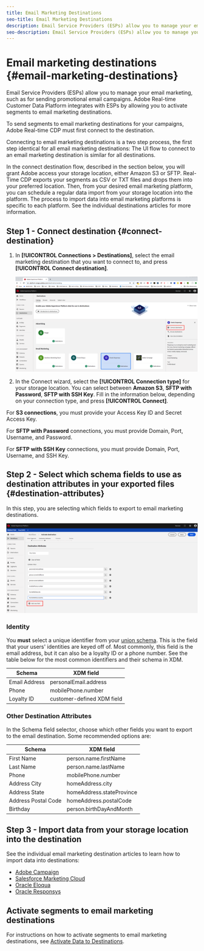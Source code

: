 ```yaml
---
title: Email Marketing Destinations
seo-title: Email Marketing Destinations
description: Email Service Providers (ESPs) allow you to manage your email marketing, such as for sending promotional email campaigns.
seo-description: Email Service Providers (ESPs) allow you to manage your email marketing, such as for sending promotional email campaigns.
---
```


# Email marketing destinations {#email-marketing-destinations}

Email Service Providers (ESPs) allow you to manage your email marketing, such as for sending promotional email campaigns. Adobe Real-time Customer Data Platform integrates with ESPs by allowing you to activate segments to email marketing destinations.

To send segments to email marketing destinations for your campaigns, Adobe Real-time CDP must first connect to the destination.

Connecting to email marketing destinations is a two step process, the first step identical for all email marketing destinations: The UI flow to connect to an email marketing destination is similar for all destinations.

In the connect destination flow, described in the section below, you will grant Adobe access your storage location, either Amazon S3 or SFTP. Real-Time CDP exports your segments as CSV or TXT files and drops them into your preferred location. Then, from your desired email marketing platform, you can schedule a regular data import from your storage location into the platform. The process to import data into email marketing platforms is specific to each platform. See the individual destinations articles for more information.

## Step 1 - Connect destination {#connect-destination}

1. In **[!UICONTROL Connections > Destinations]**, select the email marketing destination that you want to connect to, and press **[!UICONTROL Connect destination]**.

    ![Connect to destination](/help/rtcdp/destinations/assets/connect-destination.png)

2. In the Connect wizard, select the **[!UICONTROL Connection type]** for your storage location. You can select between **Amazon S3**, **SFTP with Password**, **SFTP with SSH Key**. Fill in the information below, depending on your connection type, and press **[!UICONTROL Connect]**.

For **S3 connections**, you must provide your Access Key ID and Secret Access Key. 

For **SFTP with Password** connections, you must provide Domain, Port, Username, and Password.

For **SFTP with SSH Key** connections, you must provide Domain, Port, Username, and SSH Key.

## Step 2 - Select which schema fields to use as destination attributes in your exported files {#destination-attributes}

In this step, you are selecting which fields to export to email marketing destinations.

![Destination attributes](/help/rtcdp/destinations/assets/destination-attributes.png)

### Identity

You **must** select a unique identifier from your [union schema](https://www.adobe.io/apis/experienceplatform/home/profile-identity-segmentation/profile-identity-segmentation-services.html#!api-specification/markdown/narrative/technical_overview/unified_profile_architectural_overview/unified_profile_architectural_overview.md). This is the field that your users' identities are keyed off of. Most commonly, this field is the email address, but it can also be a loyalty ID or a phone number. See the table below for the most common identifiers and their schema in XDM. 

Schema | XDM field 
---------|----------
 Email Address | personalEmail.address 
 Phone | mobilePhone.number 
 Loyalty ID | customer-defined XDM field 

### Other Destination Attributes

In the Schema field selector, choose which other fields you want to export to the email destination. Some recommended options are:

Schema | XDM field 
---------|----------
 First Name | person.name.firstName 
 Last Name | person.name.lastName 
 Phone | mobilePhone.number 
 Address City| homeAddress.city 
 Address State | homeAddress.stateProvince 
 Address Postal Code | homeAddress.postalCode 
 Birthday | person.birthDayAndMonth 

## Step 3 - Import data from your storage location into the destination

See the individual email marketing destination articles to learn how to import data into destinations:

* [Adobe Campaign](/help/rtcdp/destinations/adobe-campaign-classic-destination.md#import-data-into-campaign)
* [Salesforce Marketing Cloud](/help/rtcdp/destinations/salesforce-marketing-cloud-destination.md#import-data-into-salesforce)
* [Oracle Eloqua](/help/rtcdp/destinations/oracle-eloqua-destination.md#import-data-into-eloqua)
* [Oracle Responsys](/help/rtcdp/destinations/oracle-responsys-destination.md#import-data-into-responsys)

## Activate segments to email marketing destinations

For instructions on how to activate segments to email marketing destinations, see [Activate Data to Destinations](/help/rtcdp/destinations/activate-destinations.md).